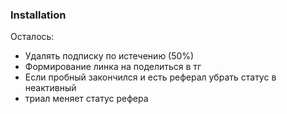 ### Installation

Осталось:

- Удалять подписку по истечению (50%)
- Формирование линка на поделиться в тг
- Если пробный закончился и есть реферал убрать статус в неактивный
- триал меняет статус рефера
